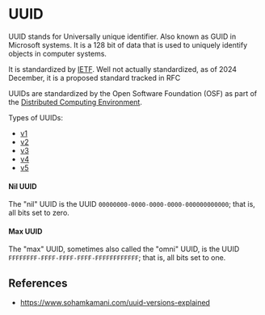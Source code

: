 # UUID

UUID stands for Universally unique identifier. Also known as GUID in Microsoft systems. It is a 128 bit of data that is used to uniquely identify objects in computer systems.

It is standardized by [IETF](/ietf/ietf). Well not actually standardized, as of 2024 December, it is a proposed standard tracked in RFC 

UUIDs are standardized by the Open Software Foundation (OSF) as part of the [Distributed Computing Environment](https://www.wikiwand.com/en/articles/Distributed_Computing_Environment "Distributed Computing Environment").

Types of UUIDs:

- [v1](/uuid/v1)
- [v2](/uuid/v2)
- [v3](/uuid/v3)
- [v4](/uuid/v4)
- [v5](/uuid/v5)

#### Nil UUID

The "nil" UUID is the UUID `00000000-0000-0000-0000-000000000000`; that is, all bits set to zero.[](https://www.wikiwand.com/en/articles/Universally_unique_identifier#cite_note-RFC_9562-1)

#### Max UUID

The "max" UUID, sometimes also called the "omni" UUID, is the UUID `FFFFFFFF-FFFF-FFFF-FFFF-FFFFFFFFFFFF`; that is, all bits set to one.[](https://www.wikiwand.com/en/articles/Universally_unique_identifier#cite_note-RFC_9562-1)

## References

- https://www.sohamkamani.com/uuid-versions-explained
